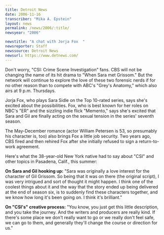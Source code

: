 ```yaml
---
title: Detroit News
date: 2006-11-16
transcriber: "Mika A. Epstein"
layout: news
permalink: /news/2006/:title/
newsyear: "2006"

newstitle: "A chat with Jorja Fox  "
newsreporter: Staff
newssource: Detroit News
newsurl: https://www.detnews.com/
---
```


Don't worry, "CSI: Crime Scene Investigation" fans. CBS will not be changing the name of its hit drama to "When Sara met Grissom." But the network will continue to explore the love of these two forensic nerds if for no other reason than to compete with ABC's "Grey's Anatomy," which also airs at 9 p.m. Thursdays.

Jorja Fox, who plays Sara Sidle on the Top 10-rated series, says she's excited about the possibilities. Fox, who is best known for her roles on NBC's "ER" and the sizzling indie flick "Memento," says she's excited that Sara and Gil are finally acting on the sexual tension in the series' seventh season.

The May-December romance (actor William Petersen is 53, so presumably his character is, too) also brings Fox a little job security. Two years ago, CBS fired and then rehired Fox after she initially refused to sign a return-to-work agreement.

Here's what the 38-year-old New York native had to say about "CSI" and other topics in Pasadena, Calif., this summer:

**On Sara and Gil hooking up:** "Sara was originally a love interest for the character of Gil Grissom. So being that it was on there (the original script), I was very intrigued and sort of thought it might happen. I think one of the coolest things about it and the way that the story ended up being delivered at the end of season six, is to suddenly find these characters together, and we know how long it's been going on. I think it's brilliant."

**On "CSI's" creative process:** "You know, you just get this little description, and you take the journey. And the writers and producers are really kind. If there's some place we don't really want to go or we really don't feel safe, we can go to them, and generally they'll change the course or direction for us."
